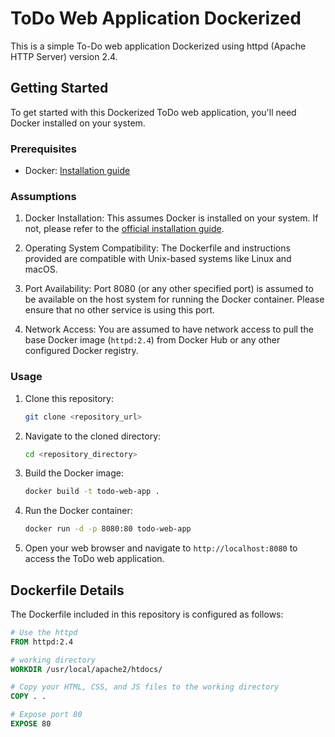# ToDo Web Application Dockerized

This is a simple To-Do web application Dockerized using httpd (Apache HTTP Server) version 2.4.

## Getting Started

To get started with this Dockerized ToDo web application, you'll need Docker installed on your system.

### Prerequisites

- Docker: [Installation guide](https://docs.docker.com/get-docker/)

### Assumptions

1. Docker Installation: This assumes Docker is installed on your system. If not, please refer to the [official installation guide](https://docs.docker.com/get-docker/).

2. Operating System Compatibility: The Dockerfile and instructions provided are compatible with Unix-based systems like Linux and macOS.

3. Port Availability: Port 8080 (or any other specified port) is assumed to be available on the host system for running the Docker container. Please ensure that no other service is using this port.

4. Network Access: You are assumed to have network access to pull the base Docker image (`httpd:2.4`) from Docker Hub or any other configured Docker registry.

### Usage

1. Clone this repository:

    ```bash
    git clone <repository_url>
    ```

2. Navigate to the cloned directory:

    ```bash
    cd <repository_directory>
    ```

3. Build the Docker image:

    ```bash
    docker build -t todo-web-app .
    ```

4. Run the Docker container:

    ```bash
    docker run -d -p 8080:80 todo-web-app
    ```

5. Open your web browser and navigate to `http://localhost:8080` to access the ToDo web application.

## Dockerfile Details

The Dockerfile included in this repository is configured as follows:

```Dockerfile
# Use the httpd
FROM httpd:2.4

# working directory
WORKDIR /usr/local/apache2/htdocs/

# Copy your HTML, CSS, and JS files to the working directory
COPY . .

# Expose port 80
EXPOSE 80

